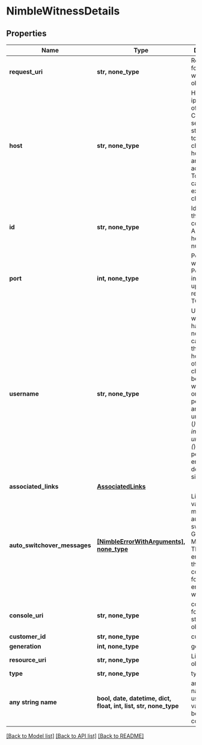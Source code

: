 # NimbleWitnessDetails


## Properties
Name | Type | Description | Notes
------------ | ------------- | ------------- | -------------
**request_uri** | **str, none_type** | Request URI for detailed witness objects | [optional] 
**host** | **str, none_type** | Hostname or ip addresses of witness. Comma separated strings of up to 63 characters of hostname and/or ip addresses. Total length cannot exceed 255 characters. | [optional] 
**id** | **str, none_type** | Identifier for the witness configuration. A 42 digit hexadecimal number. | [optional] 
**port** | **int, none_type** | Port of witness. Positive integer value up to 65535 representing TCP/IP port. | [optional] 
**username** | **str, none_type** | Username of witness. This has to be a non-root that can login to the witness host. String of up to 32 characters, beginning with a letter or number or period (.) or an underscore (_). It can include underscore (_), dash (-), period (.) and end with doller ($) sign. | [optional] 
**associated_links** | [**AssociatedLinks**](AssociatedLinks.md) |  | [optional] 
**auto_switchover_messages** | [**[NimbleErrorWithArguments], none_type**](NimbleErrorWithArguments.md) | List of validation messages for automatic switchover of Group Management. This will be empty when there are no conflicts found. List of error codes with details. | [optional] 
**console_uri** | **str, none_type** | consoleUri for detailed storage object | [optional] 
**customer_id** | **str, none_type** | customerId | [optional] 
**generation** | **int, none_type** | generation | [optional] 
**resource_uri** | **str, none_type** | Link to the object URI | [optional] 
**type** | **str, none_type** | type | [optional] 
**any string name** | **bool, date, datetime, dict, float, int, list, str, none_type** | any string name can be used but the value must be the correct type | [optional]

[[Back to Model list]](../README.md#documentation-for-models) [[Back to API list]](../README.md#documentation-for-api-endpoints) [[Back to README]](../README.md)



